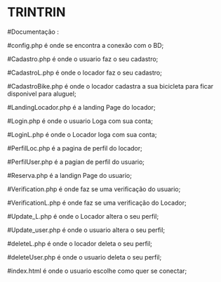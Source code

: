 # TRINTRIN

#Documentação :

#config.php é onde se encontra a conexão com o BD;

#Cadastro.php é onde o usuario faz o seu cadastro;

#CadastroL.php é onde o locador faz o seu cadastro;

#CadastroBike.php é onde o locador cadastra a sua bicicleta para ficar disponivel para aluguel;

#LandingLocador.php é a landing  Page do locador;

#Login.php é onde o usuario Loga com sua conta;

#LoginL.php é onde o Locador loga com sua conta;

#PerfilLoc.php é a pagina de perfil do locador;

#PerfilUser.php é a pagian  de perfil do usuario;

#Reserva.php é a landign Page do usuario;

#Verification.php é onde faz se uma verificação do usuario;

#VerificationL.php é onde faz se uma verificação do Locador;

#Update_L.php é onde o Locador altera o seu perfil;

#Update_user.php é onde o usuario altera o seu perfil;

#deleteL.php é onde o locador deleta o seu perfil;

#deleteUser.php é onde o usuario deleta o seu perfil;

#index.html é onde o usuario escolhe como quer se conectar;
